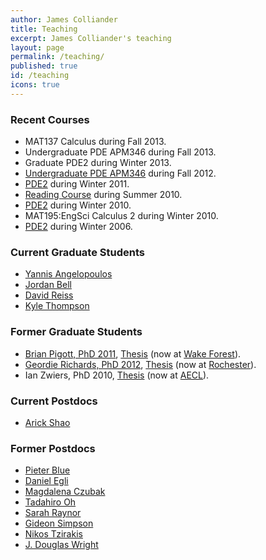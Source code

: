 ```yaml
---
author: James Colliander
title: Teaching
excerpt: James Colliander's teaching
layout: page
permalink: /teaching/
published: true
id: /teaching
icons: true
---
```


### Recent Courses

* MAT137 Calculus during Fall 2013.
* Undergraduate PDE APM346 during Fall 2013.
* Graduate PDE2 during Winter 2013.
* [Undergraduate PDE APM346](http://www.math.toronto.edu/courses/apm346h1/20129/) during Fall 2012.
* [PDE2](http://wiki.math.toronto.edu/TorontoMathWiki/index.php/2011S_MAT1061HS_PDE2) during Winter 2011.
* [Reading Course](http://wiki.math.toronto.edu/TorontoMathWiki/index.php/2010_Summer_Reading_Course) during Summer 2010.
* [PDE2](http://wiki.math.toronto.edu/TorontoMathWiki/index.php/2010S_MAT1061HS_PDE2) during Winter 2010.
* MAT195:EngSci Calculus 2 during Winter 2010.
* [PDE2](http://wiki.math.toronto.edu/TorontoMathWiki/index.php/2006S_MAT1061HS_PDE2) during Winter 2006.

### Current Graduate Students

* [Yannis Angelopoulos](http://www.math.toronto.edu/cms/angelopoulos-ioannis/)
* [Jordan Bell](http://individual.utoronto.ca/jordanbell/)
* [David Reiss](http://www.math.toronto.edu/cms/reiss-david/)
* [Kyle Thompson](http://www.math.toronto.edu/~k3thomps/index.html)

### Former Graduate Students

*	[Brian Pigott, PhD 2011](http://www.math.toronto.edu/bpigott/Brian_Pigott.html), [Thesis](https://tspace.library.utoronto.ca/handle/1807/31899) (now at [Wake Forest](http://www.math.wfu.edu/Faculty/Pigott.html)).
*	[Geordie Richards, PhD 2012](http://www.math.rochester.edu/people/faculty/grichar5/), [Thesis](https://tspace.library.utoronto.ca/handle/1807/32973) (now at [Rochester](http://www.math.rochester.edu/)).
*	Ian Zwiers, PhD 2010, [Thesis](http://www.math.ubc.ca/~zwiers/content/Zwiers-CubicNLSRingBlowup_thesisVersion.pdf) (now at [AECL](http://www.aecl.ca/en/home/default.aspx)).

### Current Postdocs

* [Arick Shao](http://www.math.toronto.edu/cms/shao-chung-tse-arick/)

### Former Postdocs

* [ Pieter Blue](http://www.maths.ed.ac.uk/~pblue/)
* [Daniel Egli](http://www.math.toronto.edu/cms/egli-daniel/ )
* [Magdalena Czubak](http://www.math.binghamton.edu/czubak/research/index.html)
* [Tadahiro Oh](http://www.maths.ed.ac.uk/~toh/)
* [Sarah Raynor](http://users.wfu.edu/raynorsg/)
* [Gideon Simpson](http://drexel.edu/math/contact/facultyDirectory/GideonSimpson/)
* [Nikos Tzirakis](http://www.math.uiuc.edu/~tzirakis/)
* [J. Douglas Wright](http://www.math.drexel.edu/~jdoug/)


